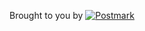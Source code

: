Brought to you by 
<a href="http://postmarkapp.com">
 <img src="http://assets.wildbit.com/postmark/misc/postmark.svg" alt="Postmark" style="vertical-align: top;">
</a>